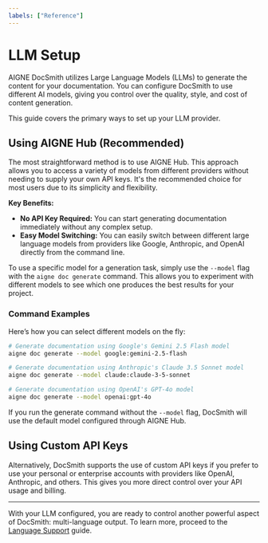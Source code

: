 ```yaml
---
labels: ["Reference"]
---
```


# LLM Setup

AIGNE DocSmith utilizes Large Language Models (LLMs) to generate the content for your documentation. You can configure DocSmith to use different AI models, giving you control over the quality, style, and cost of content generation. 

This guide covers the primary ways to set up your LLM provider.

## Using AIGNE Hub (Recommended)

The most straightforward method is to use AIGNE Hub. This approach allows you to access a variety of models from different providers without needing to supply your own API keys. It's the recommended choice for most users due to its simplicity and flexibility.

**Key Benefits:**
- **No API Key Required:** You can start generating documentation immediately without any complex setup.
- **Easy Model Switching:** You can easily switch between different large language models from providers like Google, Anthropic, and OpenAI directly from the command line.

To use a specific model for a generation task, simply use the `--model` flag with the `aigne doc generate` command. This allows you to experiment with different models to see which one produces the best results for your project.

### Command Examples

Here’s how you can select different models on the fly:

```bash
# Generate documentation using Google's Gemini 2.5 Flash model
aigne doc generate --model google:gemini-2.5-flash

# Generate documentation using Anthropic's Claude 3.5 Sonnet model
aigne doc generate --model claude:claude-3-5-sonnet

# Generate documentation using OpenAI's GPT-4o model
aigne doc generate --model openai:gpt-4o
```

If you run the generate command without the `--model` flag, DocSmith will use the default model configured through AIGNE Hub.

## Using Custom API Keys

Alternatively, DocSmith supports the use of custom API keys if you prefer to use your personal or enterprise accounts with providers like OpenAI, Anthropic, and others. This gives you more direct control over your API usage and billing.

---

With your LLM configured, you are ready to control another powerful aspect of DocSmith: multi-language output. To learn more, proceed to the [Language Support](./configuration-language-support.md) guide.